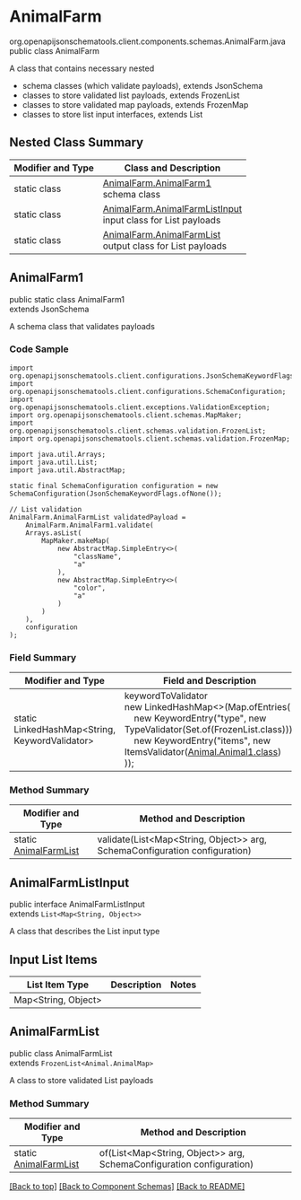 # AnimalFarm
org.openapijsonschematools.client.components.schemas.AnimalFarm.java
public class AnimalFarm

A class that contains necessary nested
- schema classes (which validate payloads), extends JsonSchema
- classes to store validated list payloads, extends FrozenList
- classes to store validated map payloads, extends FrozenMap
- classes to store list input interfaces, extends List

## Nested Class Summary
| Modifier and Type | Class and Description |
| ----------------- | ---------------------- |
| static class | [AnimalFarm.AnimalFarm1](#animalfarm1)<br> schema class |
| static class | [AnimalFarm.AnimalFarmListInput](#animalfarmlistinput)<br> input class for List payloads |
| static class | [AnimalFarm.AnimalFarmList](#animalfarmlist)<br> output class for List payloads |

## AnimalFarm1
public static class AnimalFarm1<br>
extends JsonSchema

A schema class that validates payloads

### Code Sample
```
import org.openapijsonschematools.client.configurations.JsonSchemaKeywordFlags;
import org.openapijsonschematools.client.configurations.SchemaConfiguration;
import org.openapijsonschematools.client.exceptions.ValidationException;
import org.openapijsonschematools.client.schemas.MapMaker;
import org.openapijsonschematools.client.schemas.validation.FrozenList;
import org.openapijsonschematools.client.schemas.validation.FrozenMap;

import java.util.Arrays;
import java.util.List;
import java.util.AbstractMap;

static final SchemaConfiguration configuration = new SchemaConfiguration(JsonSchemaKeywordFlags.ofNone());

// List validation
AnimalFarm.AnimalFarmList validatedPayload =
    AnimalFarm.AnimalFarm1.validate(
    Arrays.asList(
        MapMaker.makeMap(
            new AbstractMap.SimpleEntry<>(
                "className",
                "a"
            ),
            new AbstractMap.SimpleEntry<>(
                "color",
                "a"
            )
        )
    ),
    configuration
);
```

### Field Summary
| Modifier and Type | Field and Description |
| ----------------- | ---------------------- |
| static LinkedHashMap<String, KeywordValidator> |keywordToValidator<br/>new LinkedHashMap<>(Map.ofEntries(<br/>&nbsp;&nbsp;&nbsp;&nbsp;new KeywordEntry("type", new TypeValidator(Set.of(FrozenList.class))),<br/>&nbsp;&nbsp;&nbsp;&nbsp;new KeywordEntry("items", new ItemsValidator([Animal.Animal1.class](../../components/schemas/Animal.md#animal1))<br>)); |

### Method Summary
| Modifier and Type | Method and Description |
| ----------------- | ---------------------- |
| static [AnimalFarmList](#animalfarmlist) | validate(List<Map<String, Object>> arg, SchemaConfiguration configuration) |

## AnimalFarmListInput
public interface AnimalFarmListInput<br>
extends `List<Map<String, Object>>`

A class that describes the List input type

## Input List Items
List Item Type | Description | Notes
-------------------- | ------------- | -------------
Map<String, Object> |  |

## AnimalFarmList
public class AnimalFarmList<br>
extends `FrozenList<Animal.AnimalMap>`

A class to store validated List payloads

### Method Summary
| Modifier and Type | Method and Description |
| ----------------- | ---------------------- |
| static [AnimalFarmList](#animalfarmlist) | of(List<Map<String, Object>> arg, SchemaConfiguration configuration) |

[[Back to top]](#top) [[Back to Component Schemas]](../../../README.md#Component-Schemas) [[Back to README]](../../../README.md)
